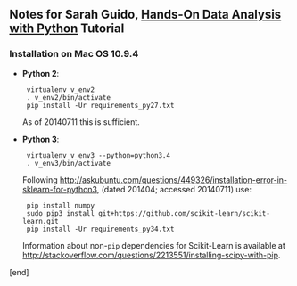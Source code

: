 ## Notes for Sarah Guido, [Hands-On Data Analysis with Python](http://www.oscon.com/oscon2014/public/schedule/detail/34254) Tutorial


### Installation on Mac OS 10.9.4

 * **Python 2**: 

        virtualenv v_env2
        . v_env2/bin/activate
        pip install -Ur requirements_py27.txt

   As of 20140711 this is sufficient.

 * **Python 3**: 

        virtualenv v_env3 --python=python3.4
        . v_env3/bin/activate

   Following http://askubuntu.com/questions/449326/installation-error-in-sklearn-for-python3, (dated 201404; accessed 20140711) use:

        pip install numpy
        sudo pip3 install git+https://github.com/scikit-learn/scikit-learn.git
        pip install -Ur requirements_py34.txt

   Information about non-`pip` dependencies for Scikit-Learn is available at http://stackoverflow.com/questions/2213551/installing-scipy-with-pip.

[end]
